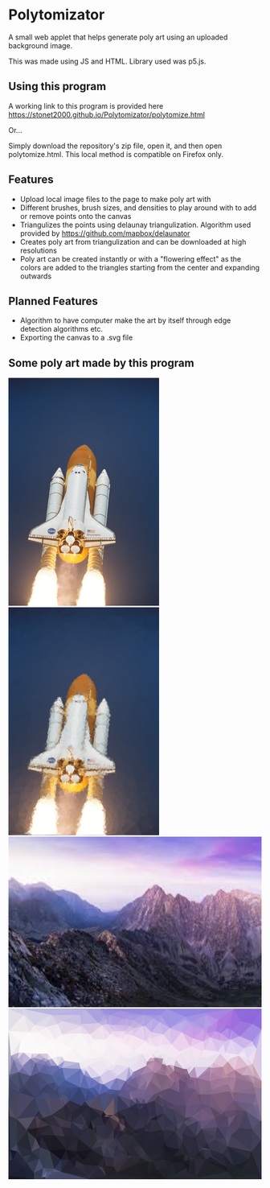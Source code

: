 # Polytomizator
A small web applet that helps generate poly art using an uploaded background image.

This was made using JS and HTML. Library used was p5.js.

## Using this program
A working link to this program is provided here https://stonet2000.github.io/Polytomizator/polytomize.html

Or...

Simply download the repository's zip file, open it, and then open polytomize.html. This local method is compatible on Firefox only.


## Features
- Upload local image files to the page to make poly art with
- Different brushes, brush sizes, and densities to play around with to add or remove points onto the canvas
- Triangulizes the points using delaunay triangulization. Algorithm used provided by https://github.com/mapbox/delaunator
- Creates poly art from triangulization and can be downloaded at high resolutions
- Poly art can be created instantly or with a "flowering effect" as the colors are added to the triangles starting from the center and expanding outwards

## Planned Features
- Algorithm to have computer make the art by itself through edge detection algorithms etc.
- Exporting the canvas to a .svg file

## Some poly art made by this program
<img src ="https://github.com/StoneT2000/StoneT2000.github.io/blob/master/images/NasaShuttle.jpg" width="300" height="452.7"></img>
<img src ="https://github.com/StoneT2000/StoneT2000.github.io/blob/master/images/NasaShuttlePoly.jpg" width="300" height="452.7"></img>
<img src ="https://github.com/StoneT2000/StoneT2000.github.io/blob/master/images/BlurryMountain.jpg" width="604" height="339"></img>
<img src ="https://github.com/StoneT2000/StoneT2000.github.io/blob/master/images/BlurryMountainPoly2.jpg" width="604" height="339"></img>
